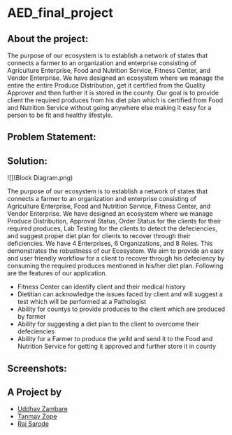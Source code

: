 # AED_final_project


## About the project: 

The purpose of our ecosystem is to establish a network of states that connects a farmer to an organization and enterprise consisting of Agriculture Enterprise, Food and Nutrition Service, Fitness Center, and Vendor Enterprise. We have designed an ecosystem where we manage the entire the entire Produce Distribution, get it certified from the Quality Approver and then further it is stored in the county. Our goal is to provide client the required produces from his diet plan which is certified from Food and Nutrition Service without going anywhere else making it easy for a person to be fit and healthy lifestyle.

## Problem Statement:



## Solution:

![](Block Diagram.png)



The purpose of our ecosystem is to establish a network of states that connects a farmer to an organization and enterprise consisting of Agriculture Enterprise, Food and Nutrition Service, Fitness Center, and Vendor Enterprise. We have designed an ecosystem where we manage Produce Distribution, Approval Status, Order Status for the clients for their required produces, Lab Testing for the clients to detect the defeciencies, and suggest proper diet plan for clients to recover through their deficiencies. We have 4 Enterprises, 6 Organizations, and 8 Roles. This demonstrates the robustness of our Ecosystem. We aim to provide an easy and user friendly workflow for a client to recover through his defeciency by consuming the required produces mentioned in his/her diet plan. Following are the features of our application. 

 - Fitness Center can identify client and their medical history
 - Dietitian can acknowledge the issues faced by client and will suggest
   a test which will be performed at a Pathologist
 - Ability for countys to provide produces to the client which are produced by farmer
 - Ability for suggesting a diet plan to the client to overcome their defeciencies 
 - Ability for a Farmer to produce the yeild and send it to the Food and Nutrition Service for getting it approved and further store it in county

 ## Screenshots:



## A Project by
- [Uddhav Zambare](https://github.com/uddhavz)
- [Tanmay Zope](https://github.com/tanmayzope)
- [Raj Sarode](https://github.com/Creed999)
